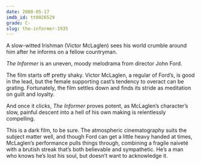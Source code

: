 ```yaml
---
date: 2008-05-17
imdb_id: tt0026529
grade: C-
slug: the-informer-1935
---
```


A slow-witted Irishman (Victor McLaglen) sees his world crumble around him after he informs on a fellow countryman.

_The Informer_ is an uneven, moody melodrama from director John Ford.

The film starts off pretty shaky. Victor McLaglen, a regular of Ford’s, is good in the lead, but the female supporting cast’s tendency to overact can be grating. Fortunately, the film settles down and finds its stride as meditation on guilt and loyalty.

And once it clicks, _The Informer_ proves potent, as McLaglen’s character’s slow, painful descent into a hell of his own making is relentlessly compelling.

This is a dark film, to be sure. The atmospheric cinematography suits the subject matter well, and though Ford can get a little heavy handed at times, McLaglen’s performance pulls things through, combining a fragile naiveté with a brutish streak that’s both believable and sympathetic. He’s a man who knows he’s lost his soul, but doesn’t want to acknowledge it.
